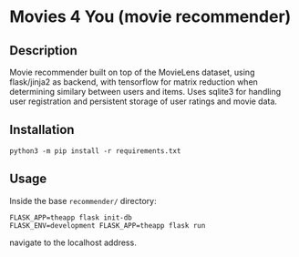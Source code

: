 # Movies 4 You (movie recommender)

## Description

Movie recommender built on top of the MovieLens dataset, using flask/jinja2 as backend, with tensorflow for matrix reduction when determining similary between users and items. Uses sqlite3 for handling user registration and persistent storage of user ratings and movie data.

## Installation

```
python3 -m pip install -r requirements.txt
```

## Usage 

Inside the base `recommender/` directory:
``` 
FLASK_APP=theapp flask init-db
FLASK_ENV=development FLASK_APP=theapp flask run
```
navigate to the localhost address.
